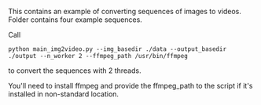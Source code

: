 This contains an example of converting sequences of images to videos.
Folder contains four example sequences.

Call

`python main_img2video.py --img_basedir ./data --output_basedir ./output --n_worker 2 --ffmpeg_path /usr/bin/ffmpeg`

to convert the sequences with 2 threads.

You'll need to install ffmpeg and provide the ffmpeg_path to the script if it's installed in non-standard location.
